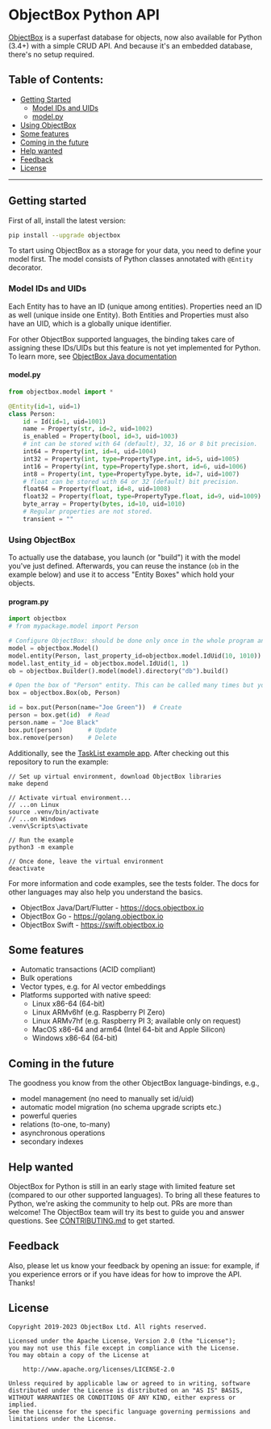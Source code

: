 ObjectBox Python API
====================
[ObjectBox](https://objectbox.io) is a superfast database for objects, now also available for Python (3.4+) with a simple CRUD API.
And because it's an embedded database, there's no setup required.
 
## Table of Contents:
- [Getting Started](#getting-started)
   - [Model IDs and UIDs](#model-ids-and-uids)
   - [model.py](#modelpy)
- [Using ObjectBox](#using-objectbox)
- [Some features](#some-features)
- [Coming in the future](#coming-in-the-future)
- [Help wanted](#help-wanted)
- [Feedback](#feedback)
- [License](#license)

---

Getting started
---------------
First of all, install the latest version:

```bash
pip install --upgrade objectbox
```

To start using ObjectBox as a storage for your data, you need to define your model first.
The model consists of Python classes annotated with `@Entity` decorator.

### Model IDs and UIDs

Each Entity has to have an ID (unique among entities).
Properties need an ID as well (unique inside one Entity).
Both Entities and Properties must also have an UID, which is a globally unique identifier.

For other ObjectBox supported languages, the binding takes care of assigning these IDs/UIDs but this feature is not yet implemented for Python.
To learn more, see [ObjectBox Java documentation](https://docs.objectbox.io/advanced/meta-model-ids-and-uids)

#### model.py

```python
from objectbox.model import *

@Entity(id=1, uid=1)
class Person:
    id = Id(id=1, uid=1001)
    name = Property(str, id=2, uid=1002)
    is_enabled = Property(bool, id=3, uid=1003)
    # int can be stored with 64 (default), 32, 16 or 8 bit precision.
    int64 = Property(int, id=4, uid=1004)
    int32 = Property(int, type=PropertyType.int, id=5, uid=1005)
    int16 = Property(int, type=PropertyType.short, id=6, uid=1006)
    int8 = Property(int, type=PropertyType.byte, id=7, uid=1007)
    # float can be stored with 64 or 32 (default) bit precision.
    float64 = Property(float, id=8, uid=1008)
    float32 = Property(float, type=PropertyType.float, id=9, uid=1009)
    byte_array = Property(bytes, id=10, uid=1010)
    # Regular properties are not stored.
    transient = ""
```

### Using ObjectBox

To actually use the database, you launch (or "build") it with the model you've just defined.
Afterwards, you can reuse the instance (`ob` in the example below) and use it to access "Entity Boxes" which hold your objects.

#### program.py

```python
import objectbox
# from mypackage.model import Person

# Configure ObjectBox: should be done only once in the whole program and the "ob" variable should be kept around
model = objectbox.Model()
model.entity(Person, last_property_id=objectbox.model.IdUid(10, 1010))
model.last_entity_id = objectbox.model.IdUid(1, 1)
ob = objectbox.Builder().model(model).directory("db").build()

# Open the box of "Person" entity. This can be called many times but you can also pass the variable around
box = objectbox.Box(ob, Person)

id = box.put(Person(name="Joe Green"))  # Create
person = box.get(id)  # Read
person.name = "Joe Black"
box.put(person)       # Update
box.remove(person)    # Delete
```

Additionally, see the [TaskList example app](https://github.com/objectbox/objectbox-python/tree/main/example). After checking out this repository to run the example:
```
// Set up virtual environment, download ObjectBox libraries
make depend

// Activate virtual environment...
// ...on Linux
source .venv/bin/activate
// ...on Windows
.venv\Scripts\activate

// Run the example
python3 -m example

// Once done, leave the virtual environment
deactivate
```

For more information and code examples, see the tests folder. The docs for other languages may also help you understand the basics.

* ObjectBox Java/Dart/Flutter - https://docs.objectbox.io
* ObjectBox Go - https://golang.objectbox.io
* ObjectBox Swift - https://swift.objectbox.io

Some features
-------------
* Automatic transactions (ACID compliant)
* Bulk operations
* Vector types, e.g. for AI vector embeddings
* Platforms supported with native speed:
  * Linux x86-64 (64-bit)
  * Linux ARMv6hf (e.g. Raspberry PI Zero)
  * Linux ARMv7hf (e.g. Raspberry PI 3; available only on request)
  * MacOS x86-64 and arm64 (Intel 64-bit and Apple Silicon)
  * Windows x86-64 (64-bit)

Coming in the future
--------------------
The goodness you know from the other ObjectBox language-bindings, e.g.,

* model management (no need to manually set id/uid)
* automatic model migration (no schema upgrade scripts etc.)
* powerful queries
* relations (to-one, to-many)
* asynchronous operations
* secondary indexes

Help wanted
-----------
ObjectBox for Python is still in an early stage with limited feature set (compared to our other supported languages).
To bring all these features to Python, we're asking the community to help out. PRs are more than welcome!
The ObjectBox team will try its best to guide you and answer questions.
See [CONTRIBUTING.md](https://github.com/objectbox/objectbox-python/blob/main/CONTRIBUTING.md) to get started.

Feedback
--------
Also, please let us know your feedback by opening an issue: for example, if you experience errors or if you have ideas
for how to improve the API. Thanks!

License
-------

```text
Copyright 2019-2023 ObjectBox Ltd. All rights reserved.

Licensed under the Apache License, Version 2.0 (the "License");
you may not use this file except in compliance with the License.
You may obtain a copy of the License at

    http://www.apache.org/licenses/LICENSE-2.0

Unless required by applicable law or agreed to in writing, software
distributed under the License is distributed on an "AS IS" BASIS,
WITHOUT WARRANTIES OR CONDITIONS OF ANY KIND, either express or implied.
See the License for the specific language governing permissions and
limitations under the License.
```
